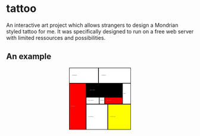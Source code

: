 # tattoo

An interactive art project which allows strangers to design a Mondrian styled tattoo for me.
It was specifically designed to run on a free web server with limited ressources and possibilities.

## An example
<p align="center">
  <img src="https://raw.githubusercontent.com/andigandhi/tattoo/master/.github/mondrian.png" width="33%">
</p>
